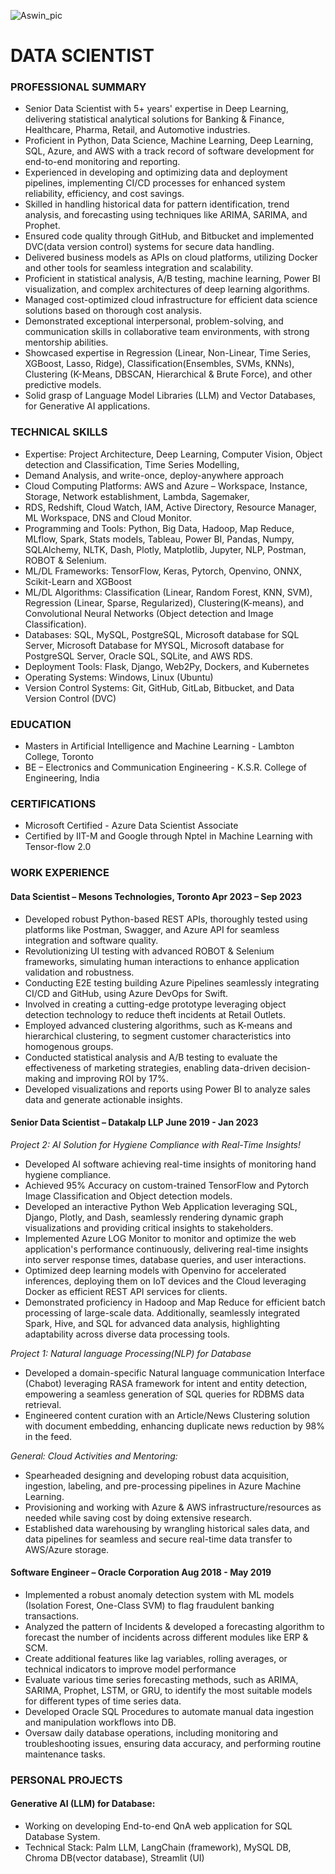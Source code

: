 ![Aswin_pic](https://github.com/Aswinprabhakaran/AswinPrabhakaran.github.io/assets/26542197/9e15f0e1-51ca-40bb-8a63-860241fad793)

# DATA SCIENTIST 

### PROFESSIONAL SUMMARY
- Senior Data Scientist with 5+ years' expertise in Deep Learning, delivering statistical analytical solutions for Banking &
Finance, Healthcare, Pharma, Retail, and Automotive industries.
- Proficient in Python, Data Science, Machine Learning, Deep Learning, SQL, Azure, and AWS with a track record of
software development for end-to-end monitoring and reporting.
- Experienced in developing and optimizing data and deployment pipelines, implementing CI/CD processes for enhanced
system reliability, efficiency, and cost savings.
- Skilled in handling historical data for pattern identification, trend analysis, and forecasting using techniques like ARIMA,
SARIMA, and Prophet.
- Ensured code quality through GitHub, and Bitbucket and implemented DVC(data version control) systems for secure data
handling.
- Delivered business models as APIs on cloud platforms, utilizing Docker and other tools for seamless integration and
scalability.
- Proficient in statistical analysis, A/B testing, machine learning, Power BI visualization, and complex architectures of deep
learning algorithms.
- Managed cost-optimized cloud infrastructure for efficient data science solutions based on thorough cost analysis.
- Demonstrated exceptional interpersonal, problem-solving, and communication skills in collaborative team environments,
with strong mentorship abilities.
- Showcased expertise in Regression (Linear, Non-Linear, Time Series, XGBoost, Lasso, Ridge), Classification(Ensembles,
SVMs, KNNs), Clustering (K-Means, DBSCAN, Hierarchical & Brute Force), and other predictive models.
- Solid grasp of Language Model Libraries (LLM) and Vector Databases, for Generative AI applications.

### TECHNICAL SKILLS
- Expertise: Project Architecture, Deep Learning, Computer Vision, Object detection and Classification, Time Series Modelling,
- Demand Analysis, and write-once, deploy-anywhere approach
- Cloud Computing Platforms: AWS and Azure – Workspace, Instance, Storage, Network establishment, Lambda, Sagemaker,
- RDS, Redshift, Cloud Watch, IAM, Active Directory, Resource Manager, ML Workspace, DNS and Cloud Monitor.
- Programming and Tools: Python, Big Data, Hadoop, Map Reduce, MLflow, Spark, Stats models, Tableau, Power BI, Pandas,
  Numpy, SQLAlchemy, NLTK, Dash, Plotly, Matplotlib, Jupyter, NLP, Postman, ROBOT & Selenium.
- ML/DL Frameworks: TensorFlow, Keras, Pytorch, Openvino, ONNX, Scikit-Learn and XGBoost
- ML/DL Algorithms: Classification (Linear, Random Forest, KNN, SVM), Regression (Linear, Sparse, Regularized), Clustering(K-means),
  and Convolutional Neural Networks (Object detection and Image Classification).
- Databases: SQL, MySQL, PostgreSQL, Microsoft database for SQL Server, Microsoft Database for MYSQL, Microsoft database for
  PostgreSQL Server, Oracle SQL, SQLite, and AWS RDS.
- Deployment Tools: Flask, Django, Web2Py, Dockers, and Kubernetes
- Operating Systems: Windows, Linux (Ubuntu)
- Version Control Systems: Git, GitHub, GitLab, Bitbucket, and Data Version Control (DVC)

### EDUCATION
- Masters in Artificial Intelligence and Machine Learning - Lambton College, Toronto
- BE – Electronics and Communication Engineering - K.S.R. College of Engineering, India

### CERTIFICATIONS
- Microsoft Certified - Azure Data Scientist Associate
- Certified by IIT-M and Google through Nptel in Machine Learning with Tensor-flow 2.0

### WORK EXPERIENCE

#### Data Scientist – Mesons Technologies, Toronto Apr 2023 – Sep 2023

- Developed robust Python-based REST APIs, thoroughly tested using platforms like Postman, Swagger, and Azure API
for seamless integration and software quality.
- Revolutionizing UI testing with advanced ROBOT & Selenium frameworks, simulating human interactions to enhance
application validation and robustness.
- Conducting E2E testing building Azure Pipelines seamlessly integrating CI/CD and GitHub, using Azure DevOps for
Swift.
- Involved in creating a cutting-edge prototype leveraging object detection technology to reduce theft incidents at Retail
Outlets.
- Employed advanced clustering algorithms, such as K-means and hierarchical clustering, to segment customer
characteristics into homogenous groups.
- Conducted statistical analysis and A/B testing to evaluate the effectiveness of marketing strategies, enabling data-driven
decision-making and improving ROI by 17%.
- Developed visualizations and reports using Power BI to analyze sales data and generate actionable insights.

#### Senior Data Scientist – Datakalp LLP June 2019 - Jan 2023

*Project 2: AI Solution for Hygiene Compliance with Real-Time Insights!*
- Developed AI software achieving real-time insights of monitoring hand hygiene compliance.
- Achieved 95% Accuracy on custom-trained TensorFlow and Pytorch Image Classification and Object detection models.
- Developed an interactive Python Web Application leveraging SQL, Django, Plotly, and Dash, seamlessly rendering
dynamic graph visualizations and providing critical insights to stakeholders.
- Implemented Azure LOG Monitor to monitor and optimize the web application's performance continuously, delivering
real-time insights into server response times, database queries, and user interactions.
- Optimized deep learning models with Openvino for accelerated inferences, deploying them on IoT devices and the Cloud
leveraging Docker as efficient REST API services for clients.
- Demonstrated proficiency in Hadoop and Map Reduce for efficient batch processing of large-scale data. Additionally,
seamlessly integrated Spark, Hive, and SQL for advanced data analysis, highlighting adaptability across diverse data
processing tools.

*Project 1: Natural language Processing(NLP) for Database*
- Developed a domain-specific Natural language communication Interface (Chabot) leveraging RASA framework for
intent and entity detection, empowering a seamless generation of SQL queries for RDBMS data retrieval.
- Engineered content curation with an Article/News Clustering solution with document embedding, enhancing duplicate
news reduction by 98% in the feed.

*General: Cloud Activities and Mentoring:*
- Spearheaded designing and developing robust data acquisition, ingestion, labeling, and pre-processing pipelines in Azure
Machine Learning.
- Provisioning and working with Azure & AWS infrastructure/resources as needed while saving cost by doing extensive
research.
- Established data warehousing by wrangling historical sales data, and data pipelines for seamless and secure real-time
data transfer to AWS/Azure storage.

#### Software Engineer – Oracle Corporation Aug 2018 - May 2019

- Implemented a robust anomaly detection system with ML models (Isolation Forest, One-Class SVM) to flag
fraudulent banking transactions.
- Analyzed the pattern of Incidents & developed a forecasting algorithm to forecast the number of incidents across
different modules like ERP & SCM.
- Create additional features like lag variables, rolling averages, or technical indicators to improve model performance
- Evaluate various time series forecasting methods, such as ARIMA, SARIMA, Prophet, LSTM, or GRU, to identify the
most suitable models for different types of time series data.
- Developed Oracle SQL Procedures to automate manual data ingestion and manipulation workflows into DB.
- Oversaw daily database operations, including monitoring and troubleshooting issues, ensuring data accuracy, and
performing routine maintenance tasks.

### PERSONAL PROJECTS

#### Generative AI (LLM) for Database:
- Working on developing End-to-end QnA web application for SQL Database System.
- Technical Stack: Palm LLM, LangChain (framework), MySQL DB, Chroma DB(vector database), Streamlit (UI)


